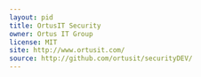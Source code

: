 ```yaml
---
layout: pid
title: OrtusIT Security
owner: Ortus IT Group
license: MIT
site: http://www.ortusit.com/
source: http://github.com/ortusit/securityDEV/
---
```

